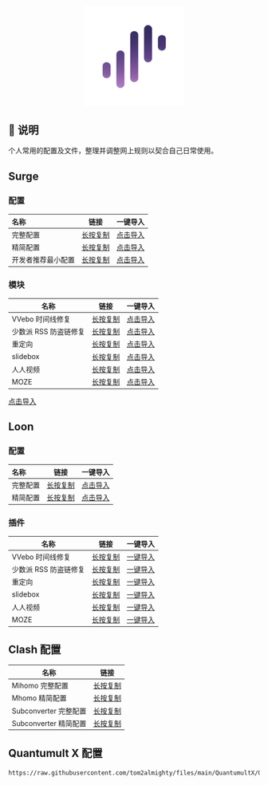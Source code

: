 <div align="center">
 <img src="https://raw.githubusercontent.com/tom2almighty/files/main/assets/Surge.png" width="200">
</div>

## 📔 说明

个人常用的配置及文件，整理并调整网上规则以契合自己日常使用。



## Surge

### 配置

<table>
<thead>
<tr>
<th style="text-align:left">名称</th>
<th>链接</th>
<th>一键导入</th>
</tr>
</thead>
<tbody>
<tr>
<td style="text-align:left">完整配置</td>
<td><a href="https://raw.githubusercontent.com/tom2almighty/files/main/Surge/Surge.conf" target="_blank">长按复制</a></td>
<td><a href="surge:///install-config?url=https%3A%2F%2Fraw.githubusercontent.com%2Ftom2almighty%2Ffiles%2Fmain%2FSurge%2FSurge.conf">点击导入</a></td>
</tr>
<tr>
<td style="text-align:left">精简配置</td>
<td><a href="https://raw.githubusercontent.com/tom2almighty/files/main/Surge/Surge-mini.conf" target="_blank">长按复制</a></td>
<td><a href="surge:///install-config?url=https%3A%2F%2Fraw.githubusercontent.com%2Ftom2almighty%2Ffiles%2Fmain%2FSurge%2FSurge-mini.conf">点击导入</a></td>
</tr>
<tr>
<td style="text-align:left">开发者推荐最小配置</td>
<td><a href="https://raw.githubusercontent.com/tom2almighty/files/main/Surge/Surge-developer.conf" target="_blank">长按复制</a></td>
<td><a href="surge:///install-config?url=https%3A%2F%2Fraw.githubusercontent.com%2Ftom2almighty%2Ffiles%2Fmain%2FSurge%2FSurge-developer.conf">点击导入</a></td>
</tr>
</tbody>
</table>


### 模块


<table>
<thead>
<tr>
<th>名称</th>
<th>链接</th>
<th>一键导入</th>
</tr>
</thead>
<tbody>
<tr>
<td>VVebo 时间线修复</td>
<td><a href="https://raw.githubusercontent.com/tom2almighty/files/main/Surge/module/vvebo.sgmodule" target="_blank">长按复制</a></td>
<td><a href="surge:///install-module?url=https%3A%2F%2Fraw.githubusercontent.com%2Ftom2almighty%2Ffiles%2Fmain%2FSurge%2Fmodule%2Fvvebo.sgmodule">点击导入</a></td>
</tr>
<tr>
<td>少数派 RSS 防盗链修复</td>
<td><a href="https://raw.githubusercontent.com/tom2almighty/files/main/Surge/module/sspai-rss.sgmodule" target="_blank">长按复制</a></td>
<td><a href="surge:///install-module?url=https%3A%2F%2Fraw.githubusercontent.com%2Ftom2almighty%2Ffiles%2Fmain%2FSurge%2Fmodule%2Fsspai-rss.sgmodule">点击导入</a></td>
</tr>
<tr>
<td>重定向</td>
<td><a href="https://raw.githubusercontent.com/tom2almighty/files/main/Surge/module/redirect.sgmodule" target="_blank">长按复制</a></td>
<td><a href="surge:///install-module?url=https%3A%2F%2Fraw.githubusercontent.com%2Ftom2almighty%2Ffiles%2Fmain%2FSurge%2Fmodule%2Fredirect.sgmodule">点击导入</a></td>
</tr>
<tr>
<td>slidebox</td>
<td><a href="https://raw.githubusercontent.com/tom2almighty/files/main/Surge/module/slidebox.sgmodule" target="_blank">长按复制</a></td>
<td><a href="surge:///install-module?url=https%3A%2F%2Fraw.githubusercontent.com%2Ftom2almighty%2Ffiles%2Fmain%2FSurge%2Fmodule%2Fslidebox.sgmodule">点击导入</a></td>
</tr>
<tr>
<td>人人视频</td>
<td><a href="https://raw.githubusercontent.com/tom2almighty/files/main/Surge/module/renrenshipin.sgmodule" target="_blank">长按复制</a></td>
<td><a href="surge:///install-module?url=https%3A%2F%2Fraw.githubusercontent.com%2Ftom2almighty%2Ffiles%2Fmain%2FSurge%2Fmodule%2Frenrenshipin.sgmodule">点击导入</a></td>
</tr>
<tr>
<td>MOZE</td>
<td><a href="https://raw.githubusercontent.com/tom2almighty/files/main/Surge/module/moze.sgmodule" target="_blank">长按复制</a></td>
<td><a href="surge:///install-module?url=https%3A%2F%2Fraw.githubusercontent.com%2Ftom2almighty%2Ffiles%2Fmain%2FSurge%2Fmodule%2Fmoze.sgmodule">点击导入</a></td>
</tr>
</tbody>
</table>

[点击导入](https://nssurge.com/surge:///install-config?url=https%3A%2F%2Fraw.githubusercontent.com%2Ftom2almighty%2Ffiles%2Fmain%2FSurge%2FSurge-developer.conf)



## Loon
### 配置


<table>
<thead>
<tr>
<th style="text-align:left">名称</th>
<th>链接</th>
<th>一键导入</th>
</tr>
</thead>
<tbody>
<tr>
<td style="text-align:left">完整配置</td>
<td><a href="https://raw.githubusercontent.com/tom2almighty/files/main/Loon/Loon.conf" target="_blank">长按复制</a></td>
<td><a href="https://www.nsloon.com/openloon/import?sub=https%3A%2F%2Fraw.githubusercontent.com%2Ftom2almighty%2Ffiles%2Fmain%2FLoon%2FLoon.conf">点击导入</a></td>
</tr>
<tr>
<td style="text-align:left">精简配置</td>
<td><a href="https://raw.githubusercontent.com/tom2almighty/files/main/Loon/Loon-mini.conf" target="_blank">长按复制</a></td>
<td><a href="https://www.nsloon.com/openloon/import?sub=https%3A%2F%2Fraw.githubusercontent.com%2Ftom2almighty%2Ffiles%2Fmain%2FLoon%2FLoon-mini.conf">点击导入</a></td>
</tr>
</tbody>
</table>


### 插件


<table>
<thead>
<tr>
<th>名称</th>
<th>链接</th>
<th>一键导入</th>
</tr>
</thead>
<tbody>
<tr>
<td>VVebo 时间线修复</td>
<td><a href="https://raw.githubusercontent.com/luestr/ProxyResource/main/Tool/Loon/Plugin/VVebo_repair.plugin">长按复制</a></td>
<td><a href="https://www.nsloon.com/openloon/import?plugin=https%3A%2F%2Fraw.githubusercontent.com%2Fluestr%2FProxyResource%2Fmain%2FTool%2FLoon%2FPlugin%2FVVebo_repair.plugin">一键导入</a></td>
</tr>
<tr>
<td>少数派 RSS 防盗链修复</td>
<td><a href="https://raw.githubusercontent.com/tom2almighty/files/main/Loon/plugin/sspai-rss.plugin">长按复制</a></td>
<td><a href="https://www.nsloon.com/openloon/import?plugin=https%3A%2F%2Fraw.githubusercontent.com%2Ftom2almighty%2Ffiles%2Fmain%2FLoon%2Fplugin%2Fsspai-rss.plugin">一键导入</a></td>
</tr>
<tr>
<td>重定向</td>
<td><a href="https://raw.githubusercontent.com/tom2almighty/files/main/Loon/plugin/redirect.plugin">长按复制</a></td>
<td><a href="https://www.nsloon.com/openloon/import?plugin=https%3A%2F%2Fraw.githubusercontent.com%2Ftom2almighty%2Ffiles%2Fmain%2FLoon%2Fplugin%2Fredirect.plugin">一键导入</a></td>
</tr>
<tr>
<td>slidebox</td>
<td><a href="https://raw.githubusercontent.com/tom2almighty/files/main/Loon/plugin/slidebox.plugin">长按复制</a></td>
<td><a href="https://www.nsloon.com/openloon/import?plugin=https%3A%2F%2Fraw.githubusercontent.com%2Ftom2almighty%2Ffiles%2Fmain%2FLoon%2Fplugin%2Fslidebox.plugin">一键导入</a></td>
</tr>
<tr>
<td>人人视频</td>
<td><a href="https://raw.githubusercontent.com/tom2almighty/files/main/Loon/plugin/renrenshipin.plugin">长按复制</a></td>
<td><a href="https://www.nsloon.com/openloon/import?plugin=https%3A%2F%2Fraw.githubusercontent.com%2Ftom2almighty%2Ffiles%2Fmain%2FLoon%2Fplugin%2Frenrenshipin.plugin">一键导入</a></td>
</tr>
<tr>
<td>MOZE</td>
<td><a href="https://raw.githubusercontent.com/tom2almighty/files/main/Loon/plugin/moze.plugin">长按复制</a></td>
<td><a href="https://www.nsloon.com/openloon/import?plugin=https%3A%2F%2Fraw.githubusercontent.com%2Ftom2almighty%2Ffiles%2Fmain%2FLoon%2Fplugin%2Fmoze.plugin">一键导入</a></td>
</tr>
</tbody>
</table>




## Clash 配置

| 名称                  | 链接                                                         |
| --------------------- | ------------------------------------------------------------ |
| Mihomo 完整配置       | [长按复制](https://raw.githubusercontent.com/tom2almighty/files/main/Mihomo/Mihomo.yaml) |
| Mhomo 精简配置        | [长按复制](https://raw.githubusercontent.com/tom2almighty/files/main/Mihomo/Mihomo-mini.yaml) |
| Subconverter 完整配置 | [长按复制](https://raw.githubusercontent.com/tom2almighty/files/main/Clash/clash.ini) |
| Subconverter 精简配置 | [长按复制](https://raw.githubusercontent.com/tom2almighty/files/main/Clash/clash_mini.ini) |



## Quantumult X 配置



```
https://raw.githubusercontent.com/tom2almighty/files/main/QuantumultX/QuantumultX.conf
```
